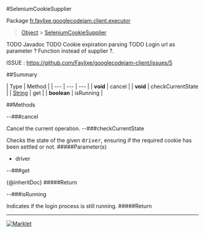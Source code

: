 #SeleniumCookieSupplier

Package [fr.faylixe.googlecodejam.client.executor](README.md)<br>
> [Object](../../../../java/lang/Object.md) > [SeleniumCookieSupplier](SeleniumCookieSupplier.md)

TODO Javadoc
 TODO Cookie expiration parsing
 TODO Login url as parameter ? Function instead of supplier ?.
 
 ISSUE : https://github.com/Faylixe/googlecodejam-client/issues/5

##Summary


| Type | Method |
| --- | --- | --- |
| **void** | cancel |
| **void** | checkCurrentState |
| [String](../../../../java/lang/String.md) | get |
| **boolean** | isRunning |

##Methods

--###cancel


Cancel the current operation.
--###checkCurrentState


Checks the state of the given <tt>driver</tt>,
 ensuring if the required cookie has been settled or not.
#####Parameter(s)


* driver

--###get


{@inheritDoc}
#####Return



--###isRunning


Indicates if the login process is still running.
#####Return



---
[![Marklet](https://img.shields.io/badge/Generated%20by-Marklet-green.svg)](https://github.com/Faylixe/marklet)